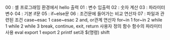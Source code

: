 00 : 셸 프로그래밍 환경에서 hello 출력
01 : 변수 입출력
02 : 숫자 계산
03 : 파라미터 변수
04 : 기본 if문
05 : if~else문
06 : 조건문에 들어가는 비교 연산자
07 : 파일과 관련된 조건
case~esac 1
case~esac 2
and, or관계 연산자
for~in 1
for~in 2
while 1
while 2
while 3
break, continue, exit, return
사용자 정의 함수
함수의 파라미터 사용
eval
export 1
export 2
printf
set과 $(명령)
shift